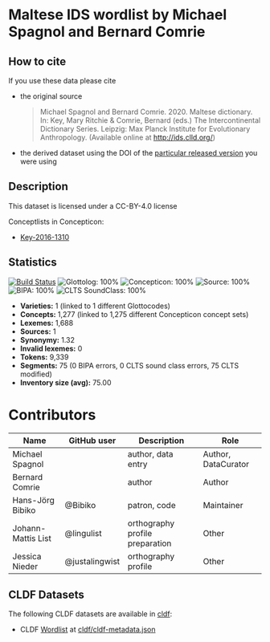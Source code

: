 # Maltese IDS wordlist by Michael Spagnol and Bernard Comrie

## How to cite

If you use these data please cite
- the original source
  > Michael Spagnol and Bernard Comrie. 2020. Maltese dictionary. In: Key, Mary Ritchie & Comrie, Bernard (eds.) The Intercontinental Dictionary Series. Leipzig: Max Planck Institute for Evolutionary Anthropology. (Available online at http://ids.clld.org/)
- the derived dataset using the DOI of the [particular released version](../../releases/) you were using

## Description


This dataset is licensed under a CC-BY-4.0 license


Conceptlists in Concepticon:
- [Key-2016-1310](https://concepticon.clld.org/contributions/Key-2016-1310)
## Statistics


[![Build Status](https://travis-ci.org/intercontinental-dictionary-series/spagnolmaltese.svg?branch=master)](https://travis-ci.org/intercontinental-dictionary-series/spagnolmaltese)
![Glottolog: 100%](https://img.shields.io/badge/Glottolog-100%25-brightgreen.svg "Glottolog: 100%")
![Concepticon: 100%](https://img.shields.io/badge/Concepticon-100%25-brightgreen.svg "Concepticon: 100%")
![Source: 100%](https://img.shields.io/badge/Source-100%25-brightgreen.svg "Source: 100%")
![BIPA: 100%](https://img.shields.io/badge/BIPA-100%25-brightgreen.svg "BIPA: 100%")
![CLTS SoundClass: 100%](https://img.shields.io/badge/CLTS%20SoundClass-100%25-brightgreen.svg "CLTS SoundClass: 100%")

- **Varieties:** 1 (linked to 1 different Glottocodes)
- **Concepts:** 1,277 (linked to 1,275 different Concepticon concept sets)
- **Lexemes:** 1,688
- **Sources:** 1
- **Synonymy:** 1.32
- **Invalid lexemes:** 0
- **Tokens:** 9,339
- **Segments:** 75 (0 BIPA errors, 0 CLTS sound class errors, 75 CLTS modified)
- **Inventory size (avg):** 75.00

# Contributors

Name               | GitHub user     | Description                          | Role
---                | ---             | ---                                  | ---
Michael Spagnol |  | author, data entry | Author, DataCurator
Bernard Comrie |  | author | Author
Hans-Jörg Bibiko | @Bibiko | patron, code | Maintainer
Johann-Mattis List | @lingulist | orthography profile preparation | Other
Jessica Nieder | @justalingwist | orthography profile | Other




## CLDF Datasets

The following CLDF datasets are available in [cldf](cldf):

- CLDF [Wordlist](https://github.com/cldf/cldf/tree/master/modules/Wordlist) at [cldf/cldf-metadata.json](cldf/cldf-metadata.json)